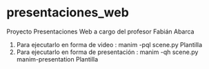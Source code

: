 # presentaciones_web
Proyecto Presentaciones Web a cargo del profesor Fabián Abarca

1. Para ejecutarlo en forma de video : 
    manim -pql scene.py Plantilla
2. Para ejecutarlo en forma de presentación : 
    manim -qh scene.py  
    manim-presentation Plantilla

